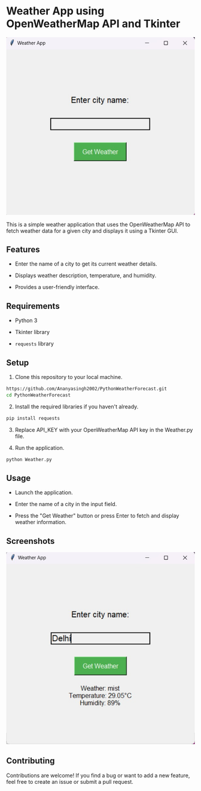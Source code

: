 # Weather App using OpenWeatherMap API and Tkinter

![Weather app](Images/Screenshot-1.jpg)

This is a simple weather application that uses the OpenWeatherMap API to fetch weather data for a given city and displays it using a Tkinter GUI.

## Features

- Enter the name of a city to get its current weather details.
  
- Displays weather description, temperature, and humidity.
  
- Provides a user-friendly interface.

## Requirements

- Python 3
  
- Tkinter library
  
- `requests` library

## Setup

1. Clone this repository to your local machine.

```bash
https://github.com/Ananyasingh2002/PythonWeatherForecast.git
cd PythonWeatherForecast
```

2. Install the required libraries if you haven't already.

```bash
pip install requests
```

3. Replace API_KEY with your OpenWeatherMap API key in the Weather.py file.

4. Run the application.

```bash
python Weather.py
```

## Usage
- Launch the application.
  
- Enter the name of a city in the input field.
  
- Press the "Get Weather" button or press Enter to fetch and display weather information.

## Screenshots

![After entering details](Images/Screenshot-2.jpg)

## Contributing

Contributions are welcome! If you find a bug or want to add a new feature, feel free to create an issue or submit a pull request.
